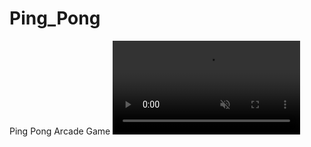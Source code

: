 # Ping_Pong
Ping Pong Arcade Game
<video auto-play="true" loop="loop" muted="muted" plays-inline="true">
  <source src="Demos/PingPong.mov">
</video>
